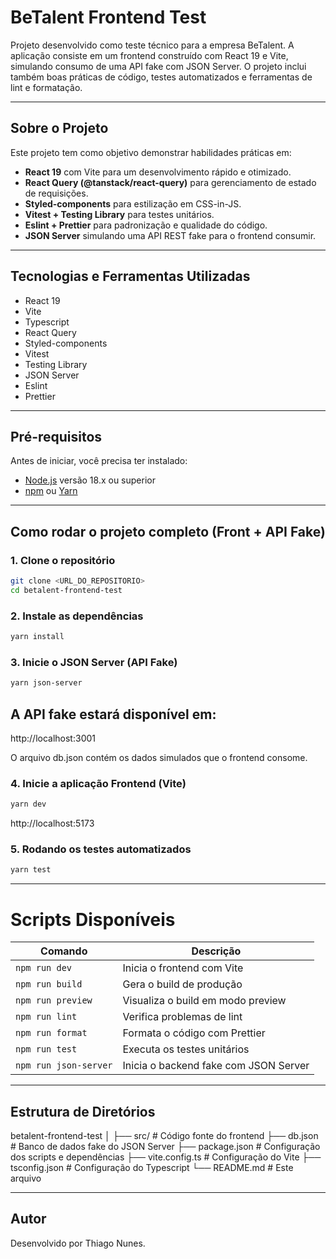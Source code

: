 # BeTalent Frontend Test

Projeto desenvolvido como teste técnico para a empresa BeTalent. A aplicação consiste em um frontend construído com React 19 e Vite, simulando consumo de uma API fake com JSON Server. O projeto inclui também boas práticas de código, testes automatizados e ferramentas de lint e formatação.

---

## Sobre o Projeto

Este projeto tem como objetivo demonstrar habilidades práticas em:

- **React 19** com Vite para um desenvolvimento rápido e otimizado.
- **React Query (@tanstack/react-query)** para gerenciamento de estado de requisições.
- **Styled-components** para estilização em CSS-in-JS.
- **Vitest + Testing Library** para testes unitários.
- **Eslint + Prettier** para padronização e qualidade do código.
- **JSON Server** simulando uma API REST fake para o frontend consumir.

---

## Tecnologias e Ferramentas Utilizadas

- React 19
- Vite
- Typescript
- React Query
- Styled-components
- Vitest
- Testing Library
- JSON Server
- Eslint
- Prettier

---

## Pré-requisitos

Antes de iniciar, você precisa ter instalado:

- [Node.js](https://nodejs.org/) versão 18.x ou superior
- [npm](https://www.npmjs.com/) ou [Yarn](https://yarnpkg.com/)

---

## Como rodar o projeto completo (Front + API Fake)

### 1. Clone o repositório

```bash
git clone <URL_DO_REPOSITORIO>
cd betalent-frontend-test
```

### 2. Instale as dependências

```bash
yarn install
```

### 3. Inicie o JSON Server (API Fake)

```bash
yarn json-server
```

## A API fake estará disponível em:

http://localhost:3001

O arquivo db.json contém os dados simulados que o frontend consome.

### 4. Inicie a aplicação Frontend (Vite)

```bash
yarn dev
```

http://localhost:5173

### 5. Rodando os testes automatizados

```bash
yarn test
```

---

# Scripts Disponíveis

| Comando               | Descrição                             |
| --------------------- | ------------------------------------- |
| `npm run dev`         | Inicia o frontend com Vite            |
| `npm run build`       | Gera o build de produção              |
| `npm run preview`     | Visualiza o build em modo preview     |
| `npm run lint`        | Verifica problemas de lint            |
| `npm run format`      | Formata o código com Prettier         |
| `npm run test`        | Executa os testes unitários           |
| `npm run json-server` | Inicia o backend fake com JSON Server |

---

## Estrutura de Diretórios

betalent-frontend-test
│
├── src/ # Código fonte do frontend
├── db.json # Banco de dados fake do JSON Server
├── package.json # Configuração dos scripts e dependências
├── vite.config.ts # Configuração do Vite
├── tsconfig.json # Configuração do Typescript
└── README.md # Este arquivo

---

## Autor

Desenvolvido por Thiago Nunes.
